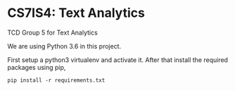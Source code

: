 # CS7IS4: Text Analytics
TCD Group 5 for Text Analytics

We are using Python 3.6 in this project.

First setup a python3 virtualenv and activate it. After that install the required packages using pip,
```
pip install -r requirements.txt
```
